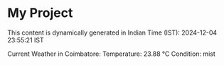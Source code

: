 # My Project

This content is dynamically generated in Indian Time (IST): 2024-12-04 23:55:21 IST


Current Weather in Coimbatore:
Temperature: 23.88 °C
Condition: mist
